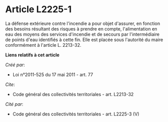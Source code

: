 # Article L2225-1

La défense extérieure contre l'incendie a pour objet d'assurer, en fonction des besoins résultant des risques à prendre en
compte, l'alimentation en eau des moyens des services d'incendie et de secours par l'intermédiaire de points d'eau identifiés
à cette fin. Elle est placée sous l'autorité du maire conformément à l'article L. 2213-32.

**Liens relatifs à cet article**

_Créé par_:

  - Loi n°2011-525 du 17 mai 2011 - art. 77

_Cite_:

  - Code général des collectivités territoriales - art. L2213-32

_Cité par_:

  - Code général des collectivités territoriales - art. L2225-3 (V)
